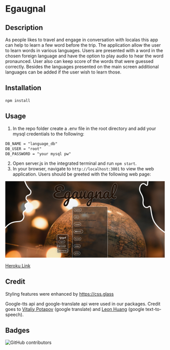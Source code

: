 # Egaugnal

## Description
As people likes to travel and engage in conversation with localas this app can help to learn a few word before the trip. The application allow the user to learn words in various languages. Users are presented with a word in the chosen foreign language and have the option to play audio to hear the word pronaunced. User also can keep score of the words that were guessed correctly. Besides the languages presented on the main screen additional languages can be added if the user wish to learn those. 

## Installation
`npm install`

## Usage

1. In the repo folder create a .env file in the root directory and add your mysql credentials to the following:

```
DB_NAME = "language_db"
DB_USER = "root"
DB_PASSWORD = "your mysql pw"
```
2. Open server.js in the integrated terminal and run `npm start`. 
3. In your browser, navigate to `http://localhost:3001` to view the web application. Users should be greeted with the following web page:

![alt text](./homescreen.png)

[Heroku Link](https://egaugnal.herokuapp.com/)
## Credit
Styling features were enhanced by https://css.glass

Google-tts api and google-translate api were used in our packages. Credit goes to 
[Vitaliy Potapov](https://github.com/vitalets) (google translate) and [Leon Huang](https://github.com/zlargon) (google text-to-speech).

## Badges
<img alt="GitHub contributors" src="https://img.shields.io/github/contributors/BryanBorek/egaugnal">